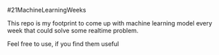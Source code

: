 #21MachineLearningWeeks

This repo is my footprint to come up with machine learning model <emp>every week</emp> that could solve some realtime problem.

Feel free to use, if you find them useful
